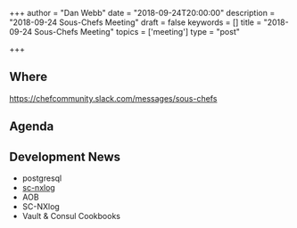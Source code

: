 +++
author = "Dan Webb"
date = "2018-09-24T20:00:00"
description = "2018-09-24 Sous-Chefs Meeting"
draft = false
keywords = []
title = "2018-09-24 Sous-Chefs Meeting"
topics = ['meeting']
type = "post"

+++

## Where

<https://chefcommunity.slack.com/messages/sous-chefs>

## Agenda

## Development News

- postgresql
- [sc-nxlog](https://github.com/sous-chefs/sc-nxlog)
- AOB
- SC-NXlog
- Vault & Consul Cookbooks
